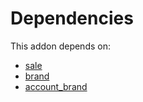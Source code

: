# Dependencies

This addon depends on:

- [sale](https://github.com/bringout/oca-ocb-sale/tree/9c47621e05c4317db98aaea61473df9add3d66b6/odoo-bringout-oca-ocb-sale)
- [brand](https://github.com/bringout/oca-technical)
- [account_brand](https://github.com/bringout/oca-technical)
